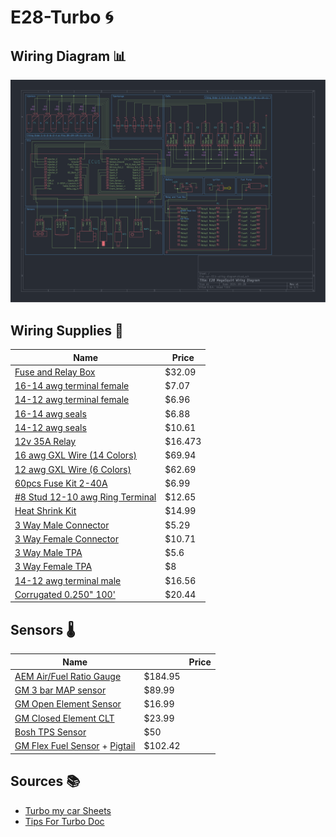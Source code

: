 # E28-Turbo :cyclone:


## Wiring Diagram :bar_chart:
![alt text](./car-ECU-wiring-diagram/car-ECU-wiring-diagram.svg)


## Wiring Supplies :electric_plug:
| Name                      |         Price                                                                                                                                                                                                                                                                                                                      |      
| ------------------------------- | ----------------------------------------------------------------------------------------------------------------------------------------------------------------------------------------------------------------------------------------------------------------------------------------------------------------------------- | 
| [Fuse and Relay Box](https://www.waytekwire.com/product/eaton-s-bussmann-series-15305-4-0-4-rtmr-mini-fuse) | $32.09 |
| [16-14 awg terminal female](https://www.waytekwire.com/product/aptiv-12129409-metri-pack-280-series-16-14-ga) | $7.07 |
| [14-12 awg terminal female](https://www.waytekwire.com/product/aptiv-12110845-metri-pack-280-series-14-12-ga) | $6.96 |
| [16-14 awg seals](https://www.waytekwire.com/product/aptiv-15324980-metri-pack-280) | $6.88 |
| [14-12 awg seals](https://www.waytekwire.com/product/aptiv-15324981-metri-pack-280-series-cable-seal) | $10.61  |
| [12v 35A Relay](https://www.waytekwire.com/product/picker-pc785-1c-12s-r-x-35a-280-micro-relay-74659?srsltid=AfmBOooN27f4Ldaq2lhs0xXSYbfA45JLAtFEFMKkR5VmTS2V2MxwJJ7a) | $16.473 |
| [16 awg GXL Wire (14 Colors)](https://www.wirebarn.com/6-Pack-16-Gage-GXL-Wire---------------------SIX-6-Colors-25-Foot-Each-Color---------------Red-Black-Blue-Green-Yellow-Brown-_p_15.html) | $69.94 |
| [12 awg GXL Wire (6 Colors)](https://www.wirebarn.com/6-Pack-of-12-Gage-GXL-Wire---------------------SIX-6-Colors-25-Foot-Each-Color---------------Red-Black-Blue-Green-Yellow-Brown-_p_1.html) | $62.69 |
| [60pcs Fuse Kit 2-40A](https://www.amazon.com/JOREST-30Pcs-Mini-Car-Fuse/dp/B09B3X7R24?source=ps-sl-shoppingads-lpcontext&ref_=fplfs&smid=A3HKHUWLSF6TT5&th=1) | $6.99 |
| [#8 Stud 12-10 awg Ring Terminal](https://www.waytekwire.com/catalog/terminals/ring-terminals/molex-19069-0205-ring-terminal-12-10-ga) | $12.65 |
| [Heat Shrink Kit](https://www.amazon.com/Wirefy-180-Heat-Shrink-Tubing/dp/B084GDLSCK/ref=asc_df_B084GDLSCK/?tag=hyprod-20&linkCode=df0&hvadid=693270340311&hvpos=&hvnetw=g&hvrand=5305995165868138759&hvpone=&hvptwo=&hvqmt=&hvdev=c&hvdvcmdl=&hvlocint=&hvlocphy=9191265&hvtargid=pla-900045765821&psc=1&mcid=ea15a75714eb30219f83bc9167c8b993) | $14.99  |
| [3 Way Male Connector](https://www.waytekwire.com/catalog/connectors/aptiv-metri-pack-280-series/aptiv-15300003-metri-pack-280-series-3-way) | $5.29 |
| [3 Way Female Connector](https://www.waytekwire.com/catalog/connectors/aptiv-metri-pack-280-series/aptiv-12040977-metri-pack-3-way-female-connector) | $10.71 |
| [3 Way Male TPA](https://www.waytekwire.com/catalog/connectors/aptiv-metri-pack-280-series/aptiv-15300015-metri-pack-280-series-tpa) | $5.6 |
| [3 Way Female TPA](https://www.waytekwire.com/catalog/connectors/aptiv-metri-pack-280-series/aptiv-12034145-metri-pack-280-series-tpa) | $8 |
| [14-12 awg terminal male](https://www.waytekwire.com/catalog/connectors/aptiv-metri-pack-280-series/aptiv-12129497-metri-pack-280-series-14-12-ga) | $16.56  |
| [Corrugated 0.250" 100'](https://www.waytekwire.com/catalog/wire-coverings-and-protection/corrugated-loom/corrugated-loom-lcn-250-100-split-nylon) | $20.44  |

## Sensors :thermometer:
| Name                          |                                                                                                                                                                                                                                                                                                                                                                                                                                                     | Price   |
| ----------------------------- | --------------------------------------------------------------------------------------------------------------------------------------------------------------------------------------------------------------------------------------------------------------------------------------------------------------------------------------------------------------------------------------------------------------------------------------------------- | ------- |
| [AEM Air/Fuel Ratio Gauge](https://www.amazon.com/gp/product/B00N3VGPYS/ref=as_li_tl?ie=UTF8&camp=1789&creative=9325&creativeASIN=B00N3VGPYS&linkCode=as2&tag=turbineresear-20&linkId=0f8aafe35cbc76ee3b5ca863b6cf572a&th=1) | $184.95 |
| [GM 3 bar MAP sensor](https://www.diyautotune.com/product/gm-3-bar-map-sensor/) | $89.99 |
| [GM Open Element Sensor](https://www.amazon.com/Intake-Temperature-Repl-OE-25036751-25037225/dp/B07THSTNN9) | $16.99  |
| [GM Closed Element CLT](https://www.diyautotune.com/product/gm-closed-element-clt-iat-sensor/) | $23.99 |
| [Bosh TPS Sensor](https://www.ebay.com/itm/305035638163) | $50 |
| [GM Flex Fuel Sensor](https://www.amazon.com/ACDelco-13577379-Original-Equipment-Sensor/dp/B01GQR9ETI) + [Pigtail](https://www.amazon.com/Connector-Pigtail-Plastic-Composition-Ethanol/dp/B07115TSNK/ref=pd_bxgy_d_sccl_1/147-4181421-9837242?pd_rd_w=91Egl&content-id=amzn1.sym.f7fa8b58-6436-47b8-8741-9e90c231669e&pf_rd_p=f7fa8b58-6436-47b8-8741-9e90c231669e&pf_rd_r=JKJY1985SPHVHDNZY8QE&pd_rd_wg=9QX1S&pd_rd_r=37bca7b8-a9e5-4443-a583-21a26f041f9d&pd_rd_i=B07115TSNK&psc=1) | $102.42 |



## Sources :books:

- [Turbo my car Sheets](https://docs.google.com/spreadsheets/d/1L-gm92k8GjX_CAtG5Tr8l-kkGmf6Y0_LVqK74C0jl5A/edit?usp=sharing)
- [Tips For Turbo Doc](https://docs.google.com/document/d/1tCY4XEPRH73pGDfh2RHCs6wGMogO4zm7vlCZIpCkT3s/edit?usp=sharing)
